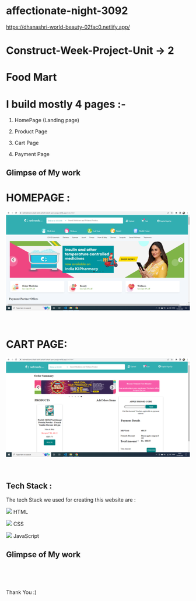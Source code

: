 # affectionate-night-3092
https://dhanashri-world-beauty-02fac0.netlify.app/


# Construct-Week-Project-Unit -> 2


# Food Mart

# I build mostly 4 pages :- 

1. HomePage (Landing page)

2. Product Page

3. Cart Page

4. Payment Page

## Glimpse of My work
# HOMEPAGE :
![HOMEPAGE](https://github.com/lokeshahire/ImageGit/blob/main/2022-06-19%2018_12_47-Greenshot.png?raw=true)
<br>
<br>
<br>
# CART PAGE:
![CART](https://github.com/lokeshahire/ImageGit/blob/main/2022-06-19%2018_15_31-.png?raw=true)
<br>
<br>
<br>


## Tech Stack :

The tech Stack we used for creating this website are :

<p ><img src="https://camo.githubusercontent.com/237fc767e09cfe6129076f3e89080a6b5ac5d2ac0ec717880e57435be932ba15/68747470733a2f2f63646e2d69636f6e732d706e672e666c617469636f6e2e636f6d2f3531322f3232362f3232363236392e706e67" width="20/" data-canonical-src="https://cdn-icons-png.flaticon.com/512/226/226269.png" style="max-width: 100%;"> HTML</p>

<p ><img src="https://camo.githubusercontent.com/809a763f1c8f3497709ff0a974bfe7dd11be4dd7a29085645f8e98fbaa4a26e4/68747470733a2f2f63646e2d69636f6e732d706e672e666c617469636f6e2e636f6d2f3531322f3733322f3733323139302e706e67" width="20" data-canonical-src="https://cdn-icons-png.flaticon.com/512/732/732190.png" style="max-width: 100%;"> CSS</p>

<p ><img src="https://camo.githubusercontent.com/77b9ef5fd4b0a13ff3a0b2eccccefb810efe53205f1a2d9b0b8a03604816b825/68747470733a2f2f63646e2d69636f6e732d706e672e666c617469636f6e2e636f6d2f3531322f313139392f313139393132342e706e67" width="20/" data-canonical-src="https://cdn-icons-png.flaticon.com/512/1199/1199124.png" style="max-width: 100%;"> JavaScript</p>
 


## Glimpse of My work


<br>
<br>
<br>


Thank You :)
